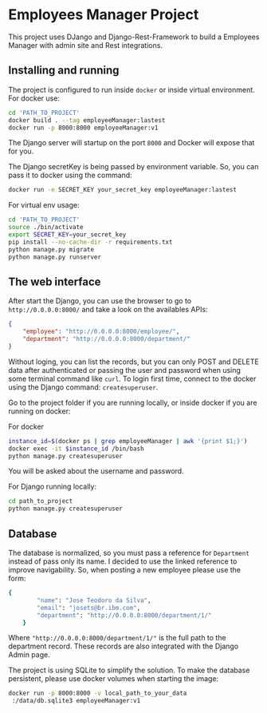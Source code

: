 # Employees Manager Project

This project uses DJango and Django-Rest-Framework to build a Employees Manager with admin site and Rest integrations.

## Installing and running

The project is configured to run inside `docker` or inside virtual environment.
For docker use:

```bash
cd 'PATH_TO_PROJECT'
docker build . --tag employeeManager:lastest
docker run -p 8000:8000 employeeManager:v1
```

The Django server will startup on the port `8000` and Docker will expose that for you.

The Django secretKey is being passed by environment variable. So, you can pass it to docker using the command:
```bash
docker run -e SECRET_KEY your_secret_key employeeManager:lastest
```

For virtual env usage:

```bash
cd 'PATH_TO_PROJECT'
source ./bin/activate
export SECRET_KEY=your_secret_key
pip install --no-cache-dir -r requirements.txt
python manage.py migrate
python manage.py runserver
``` 

## The web interface

After start the Django, you can use the browser to go to `http://0.0.0.0:8000/` and take a look on the availables APIs:

```json
{
    "employee": "http://0.0.0.0:8000/employee/",
    "department": "http://0.0.0.0:8000/department/"
}
```

Without loging, you can list the records, but you can only POST and DELETE data after authenticated or passing the user and password when using some terminal command like `curl`.
To login first time, connect to the docker using the Django command: `createsuperuser`.

Go to the project folder if you are running locally, or inside docker if you are running on docker:

For docker
```bash
instance_id=$(docker ps | grep employeeManager | awk '{print $1;}')
docker exec -it $instance_id /bin/bash
python manage.py createsuperuser
```

You will be asked about the username and password.

For Django running locally:
```bash
cd path_to_project
python manage.py createsuperuser
```

## Database

The database is normalized, so you must pass a reference for `Department` instead of pass only its name.
I decided to use the linked reference to improve navigability.
So, when posting a new employee please use the form:

```bash
{
        "name": "Jose Teodoro da Silva",
        "email": "josets@br.ibm.com",
        "department": "http://0.0.0.0:8000/department/1/"
    }
```

Where `"http://0.0.0.0:8000/department/1/"` is the full path to the department record.
These records are also integrated with the Django Admin page.

The project is using SQLite to simplify the solution. To make the database persistent, please use docker volumes when starting the image:

```bash
docker run -p 8000:8000 -v local_path_to_your_data
 :/data/db.sqlite3 employeeManager:v1
```